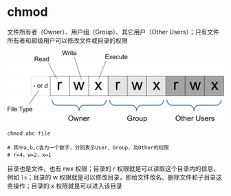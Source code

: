 # chmod

文件所有者（Owner）、用户组（Group）、其它用户（Other Users）；只有文件所有者和超级用户可以修改文件或目录的权限

![](../../Picture/Linux/command/chmod/01.png)

```
chmod abc file

# 其中a,b,c各为一个数字，分别表示User、Group、及Other的权限
# r=4，w=2，x=1
```

目录也是文件，也有 rwx 权限；目录的 r 权限就是可以读取这个目录内的信息，例如 `ls`；目录的 w 权限就是可以修改目录，即给文件改名、删除文件和子目录这些操作；目录的 x 权限就是可以进入该目录
